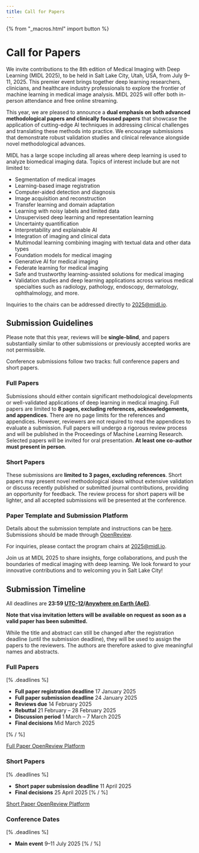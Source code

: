 ```yaml
---
title: Call for Papers
---
```


{% from "_macros.html" import button %}

# Call for Papers

We invite contributions to the 8th edition of Medical Imaging with Deep Learning (MIDL 2025), to be held in Salt Lake City, Utah, USA, from July 9–11, 2025. This premier event brings together deep learning researchers, clinicians, and healthcare industry professionals to explore the frontier of machine learning in medical image analysis. MIDL 2025 will offer both in-person attendance and free online streaming.

This year, we are pleased to announce a **dual emphasis on both advanced methodological papers and clinically focused papers** that showcase the application of cutting-edge AI techniques in addressing clinical challenges and translating these methods into practice. We encourage submissions that demonstrate robust validation studies and clinical relevance alongside novel methodological advances.

MIDL has a large scope including all areas where deep learning is used to analyze biomedical imaging data. Topics of interest include but are not limited to:
- Segmentation of medical images
- Learning-based image registration
- Computer-aided detection and diagnosis
- Image acquisition and reconstruction
- Transfer learning and domain adaptation
- Learning with noisy labels and limited data
- Unsupervised deep learning and representation learning
- Uncertainty quantification
- Interpretability and explainable AI
- Integration of imaging and clinical data
- Multimodal learning combining imaging with textual data and other data types
- Foundation models for medical imaging
- Generative AI for medical imaging
- Federate learning for medical imaging
- Safe and trustworthy learning-assisted solutions for medical imaging
- Validation studies and deep learning applications across various medical specialties such as radiology, pathology, endoscopy, dermatology, ophthalmology, and more.

Inquiries to the chairs can be addressed directly to [2025@midl.io](mailto:2025@midl.io).

## Submission Guidelines

Please note that this year, reviews will be **single-blind**, and papers substantially similar to other submissions or previously accepted works are not permissible.

Conference submissions follow two tracks: full conference papers and short papers.

### Full Papers 

Submissions should either contain significant methodological developments or well-validated applications of deep learning in medical imaging. Full papers are limited to **8 pages, excluding references, acknowledgements, and appendices**. There are no page limits for the references and appendices. However, reviewers are not required to read the appendices to evaluate a submission. Full papers will undergo a rigorous review process and will be published in the Proceedings of Machine Learning Research. Selected papers will be invited for oral presentation. **At least one co-author must present in person**.

### Short Papers

These submissions are **limited to 3 pages, excluding references**. Short papers may present novel methodological ideas without extensive validation or discuss recently published or submitted journal contributions, providing an opportunity for feedback. The review process for short papers will be lighter, and all accepted submissions will be presented at the conference.

### Paper Template and Submission Platform 

Details about the submission template and instructions can be [here](https://github.com/MIDL-Conference/MIDLLatexTemplate). Submissions should be made through [OpenReview](https://openreview.net/group?id=MIDL.io/2025/Conference).

For inquiries, please contact the program chairs at [2025@midl.io](mailto:2025@midl.io).

Join us at MIDL 2025 to share insights, forge collaborations, and push the boundaries of medical imaging with deep learning. We look forward to your innovative contributions and to welcoming you in Salt Lake City!


## Submission Timeline

All deadlines are **23:59 [UTC-12](https://www.timeanddate.com/time/zones/aoe)/[Anywhere on Earth (AoE)](https://en.wikipedia.org/wiki/Anywhere_on_Earth)**.

**Note that visa invitation letters will be available on request as soon as a valid paper has been submitted.**

While the title and abstract can still be changed after the registration deadline (until the submission deadline), they will be used to assign the papers to the reviewers. The authors are therefore asked to give meaningful names and abstracts.

### Full Papers
[% .deadlines %]
- **Full paper registration deadline** 17 January 2025
-	**Full paper submission deadline** 24 January 2025
-	**Reviews due** 14 February 2025
- **Rebuttal** 21 February – 28 February 2025
- **Discussion period** 1 March – 7 March 2025
-	**Final decisions** Mid March 2025
<!-- for stricking use <s. </s>-->
[% / %]
<p class="button">
  <a href="https://openreview.net/group?id=MIDL.io/2025/Conference" target="_blank">Full Paper OpenReview Platform</a>
</p>

### Short Papers
[% .deadlines %]
* **Short paper submission deadline** 11 April 2025
* **Final decisions** 25 April 2025
[% / %]
<p class="button">
  <a href="https://openreview.net/group?id=MIDL.io/2025/Short_Papers" target="_blank">Short Paper OpenReview Platform</a>
</p>

### Conference Dates
[% .deadlines %]
* **Main event** 9–11 July 2025
[% / %]
